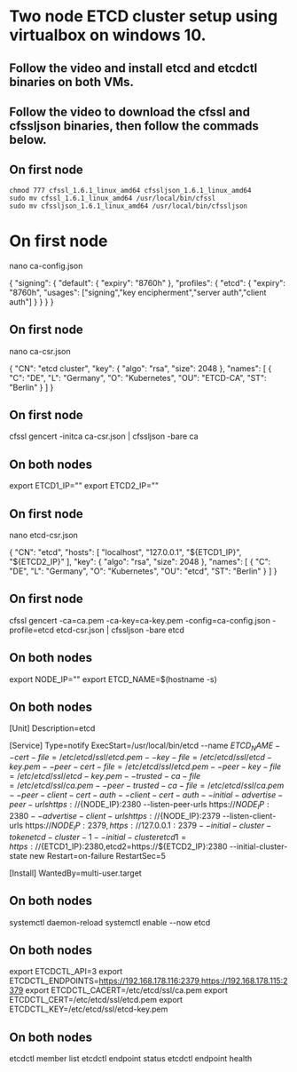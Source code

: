# Two node ETCD cluster setup using virtualbox on windows 10.

## Follow the video and install etcd and etcdctl binaries on both VMs.

## Follow the video to download the cfssl and cfssljson binaries, then follow the commads below.

## On first node

```
chmod 777 cfssl_1.6.1_linux_amd64 cfssljson_1.6.1_linux_amd64
sudo mv cfssl_1.6.1_linux_amd64 /usr/local/bin/cfssl
sudo mv cfssljson_1.6.1_linux_amd64 /usr/local/bin/cfssljson
```

# On first node
nano ca-config.json

{
    "signing": {
        "default": {
            "expiry": "8760h"
        },
        "profiles": {
            "etcd": {
                "expiry": "8760h",
                "usages": ["signing","key encipherment","server auth","client auth"]
            }
        }
    }
}

## On first node
nano ca-csr.json

{
  "CN": "etcd cluster",
  "key": {
    "algo": "rsa",
    "size": 2048
  },
  "names": [
    {
      "C": "DE",
      "L": "Germany",
      "O": "Kubernetes",
      "OU": "ETCD-CA",
      "ST": "Berlin"
    }
  ]
}

## On first node
cfssl gencert -initca ca-csr.json | cfssljson -bare ca


## On both nodes
export ETCD1_IP="<your IP of the first server>"
export ETCD2_IP="<your IP of the second server>"

## On first node
nano etcd-csr.json
  
{
  "CN": "etcd",
  "hosts": [
    "localhost",
    "127.0.0.1",
    "${ETCD1_IP}",
    "${ETCD2_IP}"
  ],
  "key": {
    "algo": "rsa",
    "size": 2048
  },
  "names": [
    {
      "C": "DE",
      "L": "Germany",
      "O": "Kubernetes",
      "OU": "etcd",
      "ST": "Berlin"
    }
  ]
}

## On first node
cfssl gencert -ca=ca.pem -ca-key=ca-key.pem -config=ca-config.json -profile=etcd etcd-csr.json | cfssljson -bare etcd



## On both nodes
export NODE_IP="<IP address of the node where this command runs>"
export ETCD_NAME=$(hostname -s)


## On both nodes
[Unit]
Description=etcd

[Service]
Type=notify
ExecStart=/usr/local/bin/etcd
  --name ${ETCD_NAME}
  --cert-file=/etc/etcd/ssl/etcd.pem
  --key-file=/etc/etcd/ssl/etcd-key.pem
  --peer-cert-file=/etc/etcd/ssl/etcd.pem
  --peer-key-file=/etc/etcd/ssl/etcd-key.pem
  --trusted-ca-file=/etc/etcd/ssl/ca.pem
  --peer-trusted-ca-file=/etc/etcd/ssl/ca.pem
  --peer-client-cert-auth
  --client-cert-auth
  --initial-advertise-peer-urls https://${NODE_IP}:2380
  --listen-peer-urls https://${NODE_IP}:2380
  --advertise-client-urls https://${NODE_IP}:2379
  --listen-client-urls https://${NODE_IP}:2379,https://127.0.0.1:2379
  --initial-cluster-token etcd-cluster-1
  --initial-cluster etcd1=https://${ETCD1_IP}:2380,etcd2=https://${ETCD2_IP}:2380
  --initial-cluster-state new
Restart=on-failure
RestartSec=5

[Install]
WantedBy=multi-user.target


  
## On both nodes
systemctl daemon-reload
systemctl enable --now etcd


## On both nodes
export ETCDCTL_API=3 
export ETCDCTL_ENDPOINTS=https://192.168.178.116:2379,https://192.168.178.115:2379
export ETCDCTL_CACERT=/etc/etcd/ssl/ca.pem
export ETCDCTL_CERT=/etc/etcd/ssl/etcd.pem
export ETCDCTL_KEY=/etc/etcd/ssl/etcd-key.pem


## On both nodes
etcdctl member list
etcdctl endpoint status
etcdctl endpoint health
